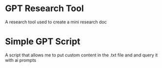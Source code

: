 # GPT Research Tool

A research tool used to create a mini research doc

# Simple GPT Script

A script that allows me to put custom content in the .txt file and and query it with ai prompts
